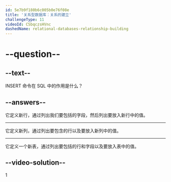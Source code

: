 ```yaml
---
id: 5e7b9f180b6c005b0e76f08e
title: '关系型数据库：关系的建立'
challengeType: 11
videoId: CSbqczsHVnc
dashedName: relational-databases-relationship-building
---
```


# --question--

## --text--

INSERT 命令在 SQL 中的作用是什么？

## --answers--

它定义新行，通过列出我们要包括的字段，然后列出要放入新行中的值。

---

它定义新列，通过列出要包含的行以及要放入新列中的值。

---

它定义一个新表，通过列出要包括的行和字段以及要放入表中的值。

## --video-solution--

1


